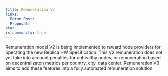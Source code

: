 ```yaml
---
title: Remuneration V3
links:
  Forum Post:
  Proposal:
eta:
is_community: true
---
```


Remuneration model V2 is being implemented to reward node providers for operating the new Replica HW Specification. This V2 remuneration does not yet take into account penalties for unhealthy nodes, or remuneration based on decentralizaton metrics per country, city, data center. Remuneration V3 aims to add these features into a fully automated remuneration solution.